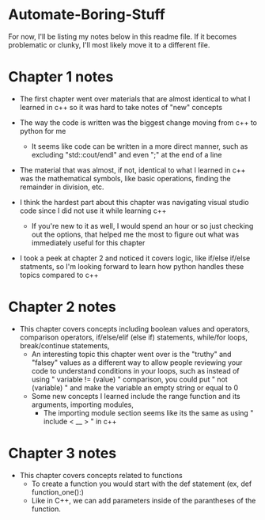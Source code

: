 # Automate-Boring-Stuff
For now, I'll be listing my notes below in this readme file. If it becomes problematic or clunky, I'll most likely move it to a different file.

# Chapter 1 notes

- The first chapter went over materials that are almost identical to what I learned in c++ so it was hard to take notes of "new" concepts

- The way the code is written was the biggest change moving from c++ to python for me
  - It seems like code can be written in a more direct manner, such as excluding "std::cout/endl" and even ";" at the end of a line

- The material that was almost, if not, identical to what I learned in c++ was the mathematical symbols, like basic operations, finding the remainder in division, etc.

- I think the hardest part about this chapter was navigating visual studio code since I did not use it while learning c++
  - If you're new to it as well, I would spend an hour or so just checking out the options, that helped me the most to figure out what was immediately useful for this chapter

- I took a peek at chapter 2 and noticed it covers logic, like if/else if/else statments, so I'm looking forward to learn how python handles these topics compared to c++

# Chapter 2 notes

- This chapter covers concepts including boolean values and operators, comparison operators, if/else/elif (else if) statements, while/for loops, break/continue statements, 
  -  An interesting topic this chapter went over is the "truthy" and "falsey" values as a different way to allow people reviewing your code to understand conditions in your loops, such as instead of using " variable != (value) " comparison, you could put " not (variable) " and make the variable an empty string or equal to 0
  -  Some new concepts I learned include the range function and its arguments, importing modules, 
     - The importing module section seems like its the same as using " include < __ > " in c++

# Chapter 3 notes

- This chapter covers concepts related to functions 
  - To create a function you would start with the def statement (ex, def function_one():)
  - Like in C++, we can add parameters inside of the parantheses of the function.

